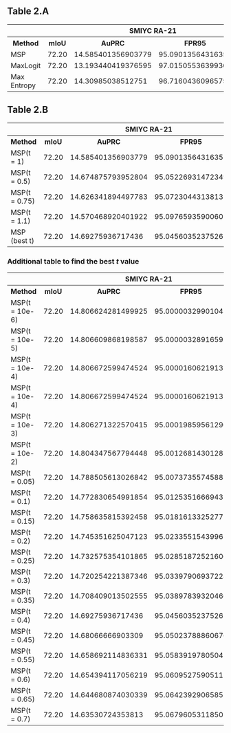 ## Table 2.A

<table>
    <tr>
        <th>&nbsp;</th>
        <th>&nbsp;</th>
        <th colspan="2">SMIYC RA-21</th>
        <th colspan="2">SMIYC RO-21</th>
        <th colspan="2">FS L&F</th>
        <th colspan="2">FS Static</th>
        <th colspan="2">Road Anomaly</th>
    </tr>
    <tr>
        <th>Method</th>
        <th>mIoU</th>
        <th>AuPRC</th>
        <th>FPR95</th>
        <th>AuPRC</th>
        <th>FPR95</th>
        <th>AuPRC</th>
        <th>FPR95</th>
        <th>AuPRC</th>
        <th>FPR95</th>
        <th>AuPRC</th>
        <th>FPR95</th>
    </tr>
    <tr>
        <td>MSP</td>
        <td>72.20</td>
        <td>14.585401356903779</td>
        <td>95.0901356431635</td>
        <td>0.7207950718249202</td>
        <td>94.76850887668616</td>
        <td>0.2570842553877638</td>
        <td>95.82944403638291</td>
        <td>1.9816943391884303</td>
        <td>95.25857589038725</td>
        <td>9.427066386288296</td>
        <td>95.30102648970976</td>
    </tr>
    <tr>
        <td>MaxLogit</td>
        <td>72.20</td>
        <td>13.193440419376595</td>
        <td>97.01505536399301</td>
        <td>1.1526359149762397</td>
        <td>86.815536551805</td>
        <td>0.21394580411121042</td>
        <td>96.44090145159538</td>
        <td>1.6452745850007513</td>
        <td>96.46148544259148</td>
        <td>8.707969188132811</td>
        <td>93.76407140544615</td>
    </tr>
    <tr>
        <td>Max Entropy</td>
        <td>72.20</td>
        <td>14.30985038512751</td>
        <td>96.71604360965756</td>
        <td>0.8318289657175303</td>
        <td>94.08380013239386</td>
        <td>0.22783632549143573</td>
        <td>96.82750339495139</td>
        <td>1.9517747474583556</td>
        <td>94.11232460375165</td>
        <td>9.111498970089386</td>
        <td>95.3128471240512</td>
    </tr>
</table>

## Table 2.B

<table>
    <tr>
        <th>&nbsp;</th>
        <th>&nbsp;</th>
        <th colspan="2">SMIYC RA-21</th>
        <th colspan="2">SMIYC RO-21</th>
        <th colspan="2">FS L&F</th>
        <th colspan="2">FS Static</th>
        <th colspan="2">Road Anomaly</th>
    </tr>
    <tr>
        <th>Method</th>
        <th>mIoU</th>
        <th>AuPRC</th>
        <th>FPR95</th>
        <th>AuPRC</th>
        <th>FPR95</th>
        <th>AuPRC</th>
        <th>FPR95</th>
        <th>AuPRC</th>
        <th>FPR95</th>
        <th>AuPRC</th>
        <th>FPR95</th>
    </tr>
    <tr>
        <td>MSP(t = 1)</td>
        <td>72.20</td>
        <td>14.585401356903779</td>
        <td>95.0901356431635</td>
        <td>0.7207950718249202</td>
        <td>94.76850887668616</td>
        <td>0.2570842553877638</td>
        <td>95.82944403638291</td>
        <td>1.9816943391884303</td>
        <td>95.25857589038725</td>
        <td>9.427066386288296</td>
        <td>95.30102648970976</td>
    </tr>
    <tr>
        <td>MSP(t = 0.5)</td>
        <td>72.20</td>
        <td>14.674875793952804</td>
        <td>95.05226931472349</td>
        <td>0.6988487308183258</td>
        <td>94.88563889724635</td>
        <td>0.2683507685862463</td>
        <td>95.40641872511803</td>
        <td>2.0169915824420466</td>
        <td>95.18328207465945</td>
        <td>9.606395469533675</td>
        <td>95.1719109696391</td>
    </tr>
    <tr>
        <td>MSP(t = 0.75)</td>
        <td>72.20</td>
        <td>14.626341894497783</td>
        <td>95.07230443138135</td>
        <td>0.7100452617760324</td>
        <td>94.82685175746795</td>
        <td>0.2623923720299961</td>
        <td>95.61697289677528</td>
        <td>1.996841576561588</td>
        <td>95.22665815571996</td>
        <td>9.509436292097776</td>
        <td>95.24391538557559</td>
    </tr>
    <tr>
        <td>MSP(t = 1.1)</td>
        <td>72.20</td>
        <td>14.570468920401922</td>
        <td>95.09765935900602</td>
        <td>0.7248899313771224</td>
        <td>94.74540577938056</td>
        <td>0.25511009187392325</td>
        <td>95.91322006801302</td>
        <td>1.9765275504579554</td>
        <td>95.26742275465554</td>
        <td>9.397905876023078</td>
        <td>95.31940378289363</td>
    </tr>
    <tr>
        <td>MSP (best t)</td>
        <td>72.20</td>
        <td>14.69275936717436</td>
        <td>95.04560352375265</td>
        <td>0.694678513401121</td>
        <td>94.90880625719113</td>
        <td>0.27094490031073504</td>
        <td>95.32262207805647</td>
        <td>2.0279974120476667</td>
        <td>95.15659233543236</td>
        <td>9.650679953409176</td>
        <td>95.13948076464355</td>
    </tr>
</table>


### Additional table to find the best $t$ value

<table>
    <tr>
        <th>&nbsp;</th>
        <th>&nbsp;</th>
        <th colspan="2">SMIYC RA-21</th>
        <th colspan="2">SMIYC RO-21</th>
        <th colspan="2">FS L&F</th>
        <th colspan="2">FS Static</th>
        <th colspan="2">Road Anomaly</th>
    </tr>
    <tr>
        <th>Method</th>
        <th>mIoU</th>
        <th>AuPRC</th>
        <th>FPR95</th>
        <th>AuPRC</th>
        <th>FPR95</th>
        <th>AuPRC</th>
        <th>FPR95</th>
        <th>AuPRC</th>
        <th>FPR95</th>
        <th>AuPRC</th>
        <th>FPR95</th>
    </tr>
    <tr>
        <td>MSP(t = 10e-6)</td>
        <td>72.20</td>
        <td>14.806624281499925</td>
        <td>95.00000329901043</td>
        <td>0.674684569809698</td>
        <td>95.00000052339112</td>
        <td>0.2828325094601341</td>
        <td>95.00000267207962</td>
        <td>2.0838324647900746</td>
        <td>95.00000435790535</td>
        <td>9.849565926279036</td>
        <td>94.99999821826984</td>
    </tr>
    <tr>
        <td>MSP(t = 10e-5)</td>
        <td>72.20</td>
        <td>14.806609868198587</td>
        <td>95.00000328916593</td>
        <td>0.674684569809698</td>
        <td>95.00000235526011</td>
        <td>0.2828321917244234</td>
        <td>95.0000147984193</td>
        <td>2.083833225730383</td>
        <td>95.00000930527891</td>
        <td>9.849579600569047</td>
        <td>95.00000298825275</td>
    </tr>
    <tr>
        <td>MSP(t = 10e-4)</td>
        <td>72.20</td>
        <td>14.806672599474524</td>
        <td>95.0000160621913</td>
        <td>0.6747178973545824</td>
        <td>94.99999287726938</td>
        <td>0.28283299202954465</td>
        <td>95.00002764187691</td>
        <td>2.082280214128992</td>
        <td>95.00387420876223</td>
        <td>9.849556681933427</td>
        <td>95.000015192994</td>
    </tr>
    <tr>
        <td>MSP(t = 10e-4)</td>
        <td>72.20</td>
        <td>14.806672599474524</td>
        <td>95.0000160621913</td>
        <td>0.6747178973545824</td>
        <td>94.99999287726938</td>
        <td>0.28283299202954465</td>
        <td>95.00002764187691</td>
        <td>2.082280214128992</td>
        <td>95.00387420876223</td>
        <td>9.849556681933427</td>
        <td>95.000015192994</td>
    </tr>
    <tr>
        <td>MSP(t = 10e-3)</td>
        <td>72.20</td>
        <td>14.806271322570415</td>
        <td>95.00019859561296</td>
        <td>0.6748106590373701</td>
        <td>94.99965218101501</td>
        <td>0.2828186260497142</td>
        <td>95.00064747411106</td>
        <td>2.083799509235763</td>
        <td>95.00007489755491</td>
        <td>9.849136129152479</td>
        <td>95.00029342317373</td>
    </tr>
    <tr>
        <td>MSP(t = 10e-2)</td>
        <td>72.20</td>
        <td>14.804347567794448</td>
        <td>95.0012681430128</td>
        <td>0.6758197129371354</td>
        <td>94.99687799909755</td>
        <td>0.2825243684123284</td>
        <td>95.00894758320271</td>
        <td>2.083742257888543</td>
        <td>95.00022975568322</td>
        <td>9.844016473722277</td>
        <td>95.00373115547114</td>
    </tr>
    <tr>
        <td>MSP(t = 0.05)</td>
        <td>72.20</td>
        <td>14.788505613026842</td>
        <td>95.00737355745883</td>
        <td>0.6779565651795465</td>
        <td>94.98701208593391</td>
        <td>0.28119517449464104</td>
        <td>95.04207493253963</td>
        <td>2.074658387801489</td>
        <td>95.02468209248983</td>
        <td>9.822012612127947</td>
        <td>95.01865023527614</td>
    </tr>
    <tr>
        <td>MSP(t = 0.1)</td>
        <td>72.20</td>
        <td>14.772830654991854</td>
        <td>95.0125351666943</td>
        <td>0.6803734078901187</td>
        <td>94.97776322618378</td>
        <td>0.279608225814787</td>
        <td>95.08310586095861</td>
        <td>2.066413115560705</td>
        <td>95.04712698834913</td>
        <td>9.795281132290352</td>
        <td>95.03715391474272</td>
    </tr>
    <tr>
        <td>MSP(t = 0.15)</td>
        <td>72.20</td>
        <td>14.758635815392458</td>
        <td>95.01816133252771</td>
        <td>0.6826471391218384</td>
        <td>94.96713522515728</td>
        <td>0.27806502872756045</td>
        <td>95.12380921294546</td>
        <td>2.0587921725288094</td>
        <td>95.06940462571445</td>
        <td>9.769086180904916</td>
        <td>95.05476510993819</td>
    </tr>
    <tr>
        <td>MSP(t = 0.2)</td>
        <td>72.20</td>
        <td>14.745351625047123</td>
        <td>95.02335515439961</td>
        <td>0.6849612446794385</td>
        <td>94.95594799063008</td>
        <td>0.2765611236505608</td>
        <td>95.16439618362321</td>
        <td>2.0516009868312377</td>
        <td>95.08955074088803</td>
        <td>9.743830345591757</td>
        <td>95.07246201563925</td>
    </tr>
    <tr>
        <td>MSP(t = 0.25)</td>
        <td>72.20</td>
        <td>14.732575354101865</td>
        <td>95.02851872521606</td>
        <td>0.6872952754595526</td>
        <td>94.94425104737381</td>
        <td>0.27508325655798904</td>
        <td>95.20359288620924</td>
        <td>2.044816435758611</td>
        <td>95.10809151533068</td>
        <td>9.719309484066928</td>
        <td>95.08998187787154</td>
    </tr>
    <tr>
        <td>MSP(t = 0.3)</td>
        <td>72.20</td>
        <td>14.720254221387346</td>
        <td>95.03397906937228</td>
        <td>0.6895916913981494</td>
        <td>94.93324453397169</td>
        <td>0.2736612892465979</td>
        <td>95.24361145001232</td>
        <td>2.038481768811221</td>
        <td>95.12526247372402</td>
        <td>9.695415605376093</td>
        <td>95.10751676559052</td>
    </tr>
    <tr>
        <td>MSP(t = 0.35)</td>
        <td>72.20</td>
        <td>14.708409013502555</td>
        <td>95.03897839320466</td>
        <td>0.6919366031222298</td>
        <td>94.92129692218842</td>
        <td>0.27228101672052546</td>
        <td>95.28393611231218</td>
        <td>2.032578903541258</td>
        <td>95.14240744375002</td>
        <td>9.6720673343275</td>
        <td>95.1239833396254</td>
    </tr>
    <tr>
        <td>MSP(t = 0.4)</td>
        <td>72.20</td>
        <td>14.69275936717436</td>
        <td>95.04560352375265</td>
        <td>0.694678513401121</td>
        <td>94.90880625719113</td>
        <td>0.27094490031073504</td>
        <td>95.32262207805647</td>
        <td>2.0279974120476667</td>
        <td>95.15659233543236</td>
        <td>9.650679953409176</td>
        <td>95.13948076464355</td>
    </tr>
    <tr>
        <td>MSP(t = 0.45)</td>
        <td>72.20</td>
        <td>14.68066666903309</td>
        <td>95.05023788860676</td>
        <td>0.696849495899736</td>
        <td>94.8985384318856</td>
        <td>0.2696529462649996</td>
        <td>95.36477358414167</td>
        <td>2.022640436122453</td>
        <td>95.17023314181058</td>
        <td>9.62899325694787</td>
        <td>95.15489455088859</td>
    </tr>
    <tr>
        <td>MSP(t = 0.55)</td>
        <td>72.20</td>
        <td>14.658692114836331</td>
        <td>95.05839197805041</td>
        <td>0.7015036531999398</td>
        <td>94.87252941196441</td>
        <td>0.26714018756092633</td>
        <td>95.44888311151362</td>
        <td>2.013203829236531</td>
        <td>95.1956152161293</td>
        <td>9.587342351788886</td>
        <td>95.18663254777285</td>
    </tr>
    <tr>
        <td>MSP(t = 0.6)</td>
        <td>72.20</td>
        <td>14.654394117056219</td>
        <td>95.0609527590511</td>
        <td>0.7033061902960429</td>
        <td>94.86347351304795</td>
        <td>0.26591355209917994</td>
        <td>95.49246847477445</td>
        <td>2.008135135010132</td>
        <td>95.20337549164447</td>
        <td>9.56595396634066</td>
        <td>95.20289113439986</td>
    </tr>
    <tr>
        <td>MSP(t = 0.65)</td>
        <td>72.20</td>
        <td>14.644680874030339</td>
        <td>95.06423929065852</td>
        <td>0.7055741494664185</td>
        <td>94.85121171594831</td>
        <td>0.26470675642512254</td>
        <td>95.5335056096413</td>
        <td>2.0041252744206997</td>
        <td>95.20934256936432</td>
        <td>9.546588565290318</td>
        <td>95.21732782115294</td>
    </tr>
    <tr>
        <td>MSP(t = 0.7)</td>
        <td>72.20</td>
        <td>14.63530724353813</td>
        <td>95.06796053118505</td>
        <td>0.7079004990916608</td>
        <td>94.83802779304425</td>
        <td>0.2635298080832573</td>
        <td>95.57463991374378</td>
        <td>2.0003829757123004</td>
        <td>95.2181893081144</td>
        <td>9.527736481509889</td>
        <td>95.23108068318474</td>
    </tr>
</table>